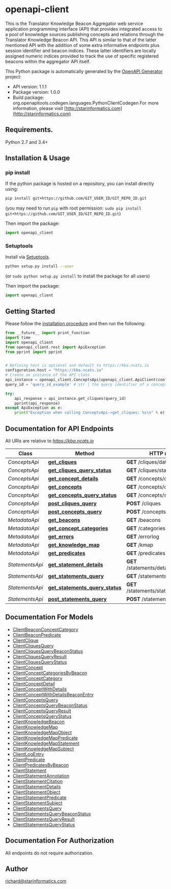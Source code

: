 # openapi-client
This is the Translator Knowledge Beacon Aggregator web service application programming interface (API) that provides integrated access to a pool of knowledge sources publishing concepts and relations through the Translator Knowledge Beacon API. This API is similar to that of the latter mentioned API with the addition of some extra informative endpoints plus session identifier and beacon indices. These latter identifiers are locally assigned numeric indices provided to track the use of specific registered beacons within the aggregator API itself. 

This Python package is automatically generated by the [OpenAPI Generator](https://openapi-generator.tech) project:

- API version: 1.1.1
- Package version: 1.0.0
- Build package: org.openapitools.codegen.languages.PythonClientCodegen
For more information, please visit [http://starinformatics.com](http://starinformatics.com)

## Requirements.

Python 2.7 and 3.4+

## Installation & Usage
### pip install

If the python package is hosted on a repository, you can install directly using:

```sh
pip install git+https://github.com/GIT_USER_ID/GIT_REPO_ID.git
```
(you may need to run `pip` with root permission: `sudo pip install git+https://github.com/GIT_USER_ID/GIT_REPO_ID.git`)

Then import the package:
```python
import openapi_client 
```

### Setuptools

Install via [Setuptools](http://pypi.python.org/pypi/setuptools).

```sh
python setup.py install --user
```
(or `sudo python setup.py install` to install the package for all users)

Then import the package:
```python
import openapi_client
```

## Getting Started

Please follow the [installation procedure](#installation--usage) and then run the following:

```python
from __future__ import print_function
import time
import openapi_client
from openapi_client.rest import ApiException
from pprint import pprint


# Defining host is optional and default to https://kba.ncats.io
configuration.host = "https://kba.ncats.io"
# Create an instance of the API class
api_instance = openapi_client.ConceptsApi(openapi_client.ApiClient(configuration))
query_id = 'query_id_example' # str | the query identifier of a concepts query previously posted by the /cliques endpoint

try:
    api_response = api_instance.get_cliques(query_id)
    pprint(api_response)
except ApiException as e:
    print("Exception when calling ConceptsApi->get_cliques: %s\n" % e)

```

## Documentation for API Endpoints

All URIs are relative to *https://kba.ncats.io*

Class | Method | HTTP request | Description
------------ | ------------- | ------------- | -------------
*ConceptsApi* | [**get_cliques**](docs/ConceptsApi.md#get_cliques) | **GET** /cliques/data/{queryId} | 
*ConceptsApi* | [**get_cliques_query_status**](docs/ConceptsApi.md#get_cliques_query_status) | **GET** /cliques/status/{queryId} | 
*ConceptsApi* | [**get_concept_details**](docs/ConceptsApi.md#get_concept_details) | **GET** /concepts/details/{cliqueId} | 
*ConceptsApi* | [**get_concepts**](docs/ConceptsApi.md#get_concepts) | **GET** /concepts/data/{queryId} | 
*ConceptsApi* | [**get_concepts_query_status**](docs/ConceptsApi.md#get_concepts_query_status) | **GET** /concepts/status/{queryId} | 
*ConceptsApi* | [**post_cliques_query**](docs/ConceptsApi.md#post_cliques_query) | **POST** /cliques | 
*ConceptsApi* | [**post_concepts_query**](docs/ConceptsApi.md#post_concepts_query) | **POST** /concepts | 
*MetadataApi* | [**get_beacons**](docs/MetadataApi.md#get_beacons) | **GET** /beacons | 
*MetadataApi* | [**get_concept_categories**](docs/MetadataApi.md#get_concept_categories) | **GET** /categories | 
*MetadataApi* | [**get_errors**](docs/MetadataApi.md#get_errors) | **GET** /errorlog | 
*MetadataApi* | [**get_knowledge_map**](docs/MetadataApi.md#get_knowledge_map) | **GET** /kmap | 
*MetadataApi* | [**get_predicates**](docs/MetadataApi.md#get_predicates) | **GET** /predicates | 
*StatementsApi* | [**get_statement_details**](docs/StatementsApi.md#get_statement_details) | **GET** /statements/details/{statementId} | 
*StatementsApi* | [**get_statements_query**](docs/StatementsApi.md#get_statements_query) | **GET** /statements/data/{queryId} | 
*StatementsApi* | [**get_statements_query_status**](docs/StatementsApi.md#get_statements_query_status) | **GET** /statements/status/{queryId} | 
*StatementsApi* | [**post_statements_query**](docs/StatementsApi.md#post_statements_query) | **POST** /statements | 


## Documentation For Models

 - [ClientBeaconConceptCategory](docs/ClientBeaconConceptCategory.md)
 - [ClientBeaconPredicate](docs/ClientBeaconPredicate.md)
 - [ClientClique](docs/ClientClique.md)
 - [ClientCliquesQuery](docs/ClientCliquesQuery.md)
 - [ClientCliquesQueryBeaconStatus](docs/ClientCliquesQueryBeaconStatus.md)
 - [ClientCliquesQueryResult](docs/ClientCliquesQueryResult.md)
 - [ClientCliquesQueryStatus](docs/ClientCliquesQueryStatus.md)
 - [ClientConcept](docs/ClientConcept.md)
 - [ClientConceptCategoriesByBeacon](docs/ClientConceptCategoriesByBeacon.md)
 - [ClientConceptCategory](docs/ClientConceptCategory.md)
 - [ClientConceptDetail](docs/ClientConceptDetail.md)
 - [ClientConceptWithDetails](docs/ClientConceptWithDetails.md)
 - [ClientConceptWithDetailsBeaconEntry](docs/ClientConceptWithDetailsBeaconEntry.md)
 - [ClientConceptsQuery](docs/ClientConceptsQuery.md)
 - [ClientConceptsQueryBeaconStatus](docs/ClientConceptsQueryBeaconStatus.md)
 - [ClientConceptsQueryResult](docs/ClientConceptsQueryResult.md)
 - [ClientConceptsQueryStatus](docs/ClientConceptsQueryStatus.md)
 - [ClientKnowledgeBeacon](docs/ClientKnowledgeBeacon.md)
 - [ClientKnowledgeMap](docs/ClientKnowledgeMap.md)
 - [ClientKnowledgeMapObject](docs/ClientKnowledgeMapObject.md)
 - [ClientKnowledgeMapPredicate](docs/ClientKnowledgeMapPredicate.md)
 - [ClientKnowledgeMapStatement](docs/ClientKnowledgeMapStatement.md)
 - [ClientKnowledgeMapSubject](docs/ClientKnowledgeMapSubject.md)
 - [ClientLogEntry](docs/ClientLogEntry.md)
 - [ClientPredicate](docs/ClientPredicate.md)
 - [ClientPredicatesByBeacon](docs/ClientPredicatesByBeacon.md)
 - [ClientStatement](docs/ClientStatement.md)
 - [ClientStatementAnnotation](docs/ClientStatementAnnotation.md)
 - [ClientStatementCitation](docs/ClientStatementCitation.md)
 - [ClientStatementDetails](docs/ClientStatementDetails.md)
 - [ClientStatementObject](docs/ClientStatementObject.md)
 - [ClientStatementPredicate](docs/ClientStatementPredicate.md)
 - [ClientStatementSubject](docs/ClientStatementSubject.md)
 - [ClientStatementsQuery](docs/ClientStatementsQuery.md)
 - [ClientStatementsQueryBeaconStatus](docs/ClientStatementsQueryBeaconStatus.md)
 - [ClientStatementsQueryResult](docs/ClientStatementsQueryResult.md)
 - [ClientStatementsQueryStatus](docs/ClientStatementsQueryStatus.md)


## Documentation For Authorization

 All endpoints do not require authorization.

## Author

richard@starinformatics.com


